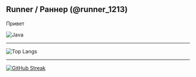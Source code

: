 ## Runner / Раннер (@runner_1213)
<p>Привет</p>

![Java](https://img.shields.io/badge/java-%23ED8B00.svg?style=for-the-badge&logo=openjdk&logoColor=white)

---
![Top Langs](https://github-readme-stats.vercel.app/api/top-langs/?username=runner1213&theme=dark&locale=ru)

---
[![GitHub Streak](https://github-readme-streak-stats.herokuapp.com?user=runner1213&theme=dark&locale=ru&date_format=j%20M%5B%20Y%5D)](https://git.io/streak-stats)
